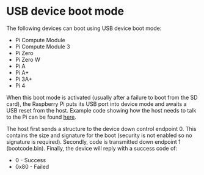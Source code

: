 # USB device boot mode

The following devices can boot using USB device boot mode:

* Pi Compute Module 
* Pi Compute Module 3
* Pi Zero
* Pi Zero W
* Pi A
* Pi A+
* Pi 3A+
* Pi 4

When this boot mode is activated (usually after a failure to boot from the SD card), the Raspberry Pi puts its USB port into device mode and awaits a USB reset from the host. Example code showing how the host needs to talk to the Pi can be found [here](https://github.com/raspberrypi/usbboot).

The host first sends a structure to the device down control endpoint 0. This contains the size and signature for the boot (security is not enabled so no signature is required). Secondly, code is transmitted down endpoint 1 (bootcode.bin).  Finally, the device will reply with a success code of:

* 0    - Success
* 0x80 - Failed

